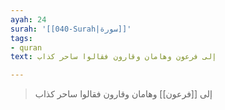 ```yaml
---
ayah: 24
surah: '[[040-Surah|سورة]]'
tags:
- quran
text: إلى فرعون وهامان وقارون فقالوا ساحر كذاب

---
```

> إلى [[فرعون]] وهامان وقارون فقالوا ساحر كذاب
